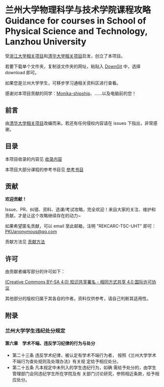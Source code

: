 # 兰州大学物理科学与技术学院课程攻略 Guidance for courses in School of Physical Science and Technology, Lanzhou University

受[浙江大学相关项目](https://github.com/QSCTech/zju-icicles)和[清华大学相关项目](https://github.com/PKUanonym/REKCARC-TSC-UHT)启发，创立了本项目。

<!-- 由于本仓库未启用 `git-lfs`，因此请不要上传单个超过 100M 的文件，否则 commit 无效。 -->

若要下载单个文件夹，复制该文件夹的网址，粘贴入 [DownGit](https://minhaskamal.github.io/DownGit/#/home) 中，选择 download 即可。

如果您是兰州大学学生，可移步学习通相关资料区进行查看。

感谢对本项目贡献的同学：[Monika-shipship](https://github.com/Monika-shipship)、……以及电脑前的您！

## 前言

由[清华大学相关项目](https://github.com/PKUanonym/REKCARC-TSC-UHT)改编而来。若还有任何侵权内容请在 issues 下指出，非常感谢。

## 目录

本项目收录的内容见 [收录内容](收录内容.md)

本项目大部分课程的参考书目见 [参考书目](参考书目.md)

## 贡献

**欢迎贡献！**

Issue、PR、纠错、资料、选课/考试攻略，完全欢迎！来自大家的关注、维护和贡献，才是让这个攻略继续存在的动力~

如果希望匿名贡献，可以 email 至此邮箱，注明 "REKCARC-TSC-UHT" 即可：<PKUanonymous@qq.com>

贡献方法见 [贡献方法](贡献方法.md)

## 许可

由贡献者编写部分的许可如下：

[(Creative Commons BY-SA 4.0) 知识共享署名 - 相同方式共享 4.0 国际许可协议](https://creativecommons.org/licenses/by-nc-sa/4.0/deed.zh)

其他部分的版权归属于其各自的作者。资料仅供参考，请自己判断其适用性。

## 附录

### 兰州大学学生违纪处分规定

#### 第六章　学术不端、违反学习纪律的行为与处分

- 第二十三条 违反学术纪律，被认定有学术不端行为者，
    按照《兰州大学学术不端行为查处规则及处理办法》有关规
    定给予相应处分。
- 第二十五条 凡本规定中未列入的学生违纪行为，如确
    需给予处分的，由学生管理部门会同违纪学生所在学院及有
    关部门讨论研究，参照相近条款，给予相应处分。
